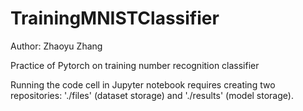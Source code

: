 # TrainingMNISTClassifier

Author: Zhaoyu Zhang

Practice of Pytorch on training number recognition classifier

Running the code cell in Jupyter notebook requires creating two repositories: './files' (dataset storage) and './results'  (model storage).
